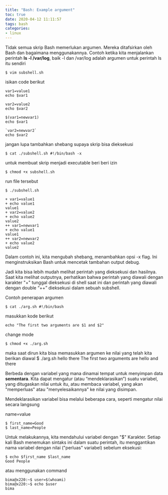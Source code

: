 ```yaml
---
title: "Bash: Example argument"
toc: true
date: 2020-04-12 11:11:57
tags: bash
categories: 
- linux
---
```


Tidak semua skrip Bash memerlukan argumen. Mereka ditafsirkan oleh Bash dan bagaimana menggunakannya. Contoh ketika kita menjalankan perintah **ls -l /var/log**, baik -l dan /var/log adalah argumen untuk perintah ls itu sendiri


    $ vim subshell.sh

isikan code berikut

    var1=value1 
    echo $var1

    var2=value2 
    echo $var2

    $(var1=newvar1) 
    echo $var1

    `var2=newvar2` 
    echo $var2

jangan lupa tambahkan shebang supaya skrip bisa dieksekusi

    $ cat ./subshell.sh #!/bin/bash -x

untuk membuat skrip menjadi executable beri beri izin

    $ chmod +x subshell.sh

run file tersebut

    $ ./subshell.sh

    + var1=value1
    + echo value1
    value1
    + var2=value2
    + echo value2
    value2
    ++ var1=newvar1
    + echo value1
    value1
    ++ var2=newvar2
    + echo value2
    value2


Dalam contoh ini, kita mengubah shebang, menambahkan opsi -x flag. Ini menginstruksikan Bash untuk mencetak tambahan output debug. 

Jadi kita bisa lebih mudah melihat perintah yang dieksekusi dan hasilnya. Saat kita melihat outputnya, perhatikan bahwa perintah yang diawali dengan karakter "+" tunggal dieksekusi di shell saat ini dan perintah yang diawali dengan double “++” dieksekusi dalam sebuah subshell.

Contoh penerapan argumen

    $ cat ./arg.sh #!/bin/bash

masukkan kode berikut

    echo "The first two arguments are $1 and $2"

change mode

    $ chmod +x ./arg.sh

maka saat dirun kita bisa memasukkan argumen ke nilai yang telah kita berikan diawal
    $ ./arg.sh hello there
    The first two arguments are hello and there


Berbeda dengan variabel yang mana dinamai tempat untuk menyimpan data **sementara**. Kita dapat mengatur (atau “mendeklarasikan”) suatu variabel, yang ditugaskan
nilai untuk itu, atau membaca variabel, yang akan "memperluas" atau "menyelesaikannya" ke nilai yang disimpan.

Mendeklarasikan variabel bisa melalui beberapa cara, seperti mengatur nilai secara langsung

name=value

    $ first_name=Good
    $ last_name=People

Untuk melakukannya, kita mendahului variabel dengan
"$" Karakter. Setiap kali Bash menemukan sintaks ini dalam suatu perintah, itu menggantikan nama variabel dengan nilai ("perluas" variabel) sebelum eksekusi:


    $ echo $first_name $last_name
    Good People

atau menggunakan command

    bima@x220:~$ user=$(whoami)
    bima@x220:~$ echo $user
    bima